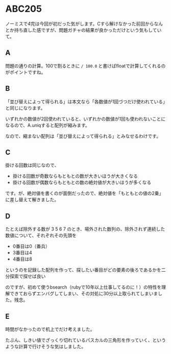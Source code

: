# ABC205

ノーミスで4完は今回が初だった気がします。Cすら解けなかった前回からなんとか持ち直した感ですが、問題ガチャの結果が良かっただけという気もしていて。

## A

問題の通りの計算。100で割るときに `/ 100.0` と書けばfloatで計算してくれるのがポイントですね。

## B

「並び替えによって得られる」は本文なら「各数値が1回づつだけ使われている」と同じになります。

いずれかの数値が2回使われていると、いずれかの数値が1回も使われないことになるので、A.uniqすると配列が縮みます。

なので、縮まない配列は「並び替えによって得られる」とみなせるわけです。

## C

掛ける回数は同じなので、

* 掛ける回数が奇数ならもともとの数が大きいほうが大きくなる
* 掛ける回数が偶数ならもともとの数の絶対値が大きいほうが多くなる

です。が、絶対値を書くのが面倒だったので、絶対値を「もともとの値の2乗」に差し替えて解きました。

## D

たとえば除外する数が 3 5 6 7 のとき、場外された数列の、除外されず連続した数値について、それぞれその先頭を

* 0番目は0（番兵）
* 3番目は4
* 4番目は8

というのを記録した配列を作って、探したい番目がどの要素の後ろであるかを二分探索で探せば良い

のですが、初めて使うbsearch（rubyで10年以上仕事してるのに！）の特性を理解できておらずエンバグしてしまい、その対処に30分以上取られてしまいました。残念。

## E

時間がなかったので机上でだけ考えました。

たぶん、しきい値でざっくり切れているパスカルの三角形を作っていく、というような計算で行けそうな気はしました。
